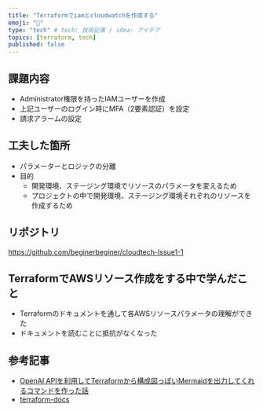 ```yaml
---
title: "Terraformでiamとcloudwatchを作成する"
emoji: "📝"
type: "tech" # tech: 技術記事 / idea: アイデア
topics: [terraform, tech]
published: false
---
```


## 課題内容

- Administrator権限を持ったIAMユーザーを作成
- 上記ユーザーのログイン時にMFA（2要素認証）を設定
- 請求アラームの設定

## 工夫した箇所

- パラメーターとロジックの分離
- 目的
  - 開発環境、ステージング環境でリソースのパラメータを変えるため
  - プロジェクトの中で開発環境、ステージング環境それぞれのリソースを作成するため

## リポジトリ

<https://github.com/beginerbeginer/cloudtech-Issue1-1>

## TerraformでAWSリソース作成をする中で学んだこと

- Terraformのドキュメントを通して各AWSリソースパラメータの理解ができた
- ドキュメントを読むことに抵抗がなくなった

## 参考記事

- [OpenAI APIを利用してTerraformから構成図っぽいMermaidを出力してくれるコマンドを作った話](https://zenn.dev/hash_generate/articles/764192ca6e6935#fn-7e15-2)
- [terraform-docs](https://terraform-docs.io/)

